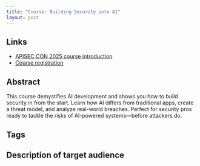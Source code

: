 ```yaml
---
title: "Course: Building‍ Security into AI"
layout: post
---
```


## Links

* [APISEC CON 2025 course introduction](https://www.youtube.com/watch?v=1wZIy2gdwKQ)
* [Course registration](https://www.apisecuniversity.com/courses/building-security-into-ai)

## Abstract

This course demystifies AI development and shows you how to build security in from the start. Learn how AI differs from traditional apps, create a threat model, and analyze real-world breaches. Perfect for security pros ready to tackle the risks of AI-powered systems—before attackers do.

## Tags

## Description of target audience
